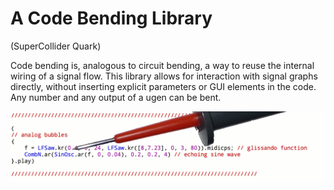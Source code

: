 # A Code Bending Library
(SuperCollider Quark)

Code bending is, analogous to circuit bending, a way to reuse the internal wiring of a signal flow. This library  allows for interaction with signal graphs directly, without inserting explicit parameters or GUI elements in the code. Any number and any output of a ugen can be bent.

![ScreenShot](bending.png)
